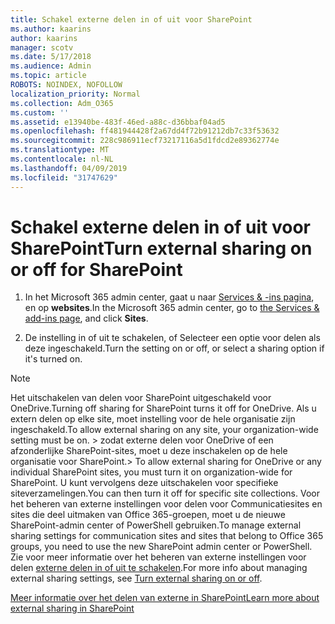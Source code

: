 ```yaml
---
title: Schakel externe delen in of uit voor SharePoint
ms.author: kaarins
author: kaarins
manager: scotv
ms.date: 5/17/2018
ms.audience: Admin
ms.topic: article
ROBOTS: NOINDEX, NOFOLLOW
localization_priority: Normal
ms.collection: Adm_O365
ms.custom: ''
ms.assetid: e13940be-483f-46ed-a88c-d36bbaf04ad5
ms.openlocfilehash: ff481944428f2a67dd4f72b91212db7c33f53632
ms.sourcegitcommit: 228c986911ecf73217116a5d1fdcd2e89362774e
ms.translationtype: MT
ms.contentlocale: nl-NL
ms.lasthandoff: 04/09/2019
ms.locfileid: "31747629"
---
```

# <a name="turn-external-sharing-on-or-off-for-sharepoint"></a><span data-ttu-id="e35d0-102">Schakel externe delen in of uit voor SharePoint</span><span class="sxs-lookup"><span data-stu-id="e35d0-102">Turn external sharing on or off for SharePoint</span></span>

1. <span data-ttu-id="e35d0-103">In het Microsoft 365 admin center, gaat u naar [Services &amp; -ins pagina](https://portal.office.com/adminportal/home#/Settings/ServicesAndAddIns), en op **websites**.</span><span class="sxs-lookup"><span data-stu-id="e35d0-103">In the Microsoft 365 admin center, go to [the Services &amp; add-ins page](https://portal.office.com/adminportal/home#/Settings/ServicesAndAddIns), and click **Sites**.</span></span>
    
2. <span data-ttu-id="e35d0-104">De instelling in of uit te schakelen, of Selecteer een optie voor delen als deze ingeschakeld.</span><span class="sxs-lookup"><span data-stu-id="e35d0-104">Turn the setting on or off, or select a sharing option if it's turned on.</span></span>
    
> [!NOTE]
> <span data-ttu-id="e35d0-105">Het uitschakelen van delen voor SharePoint uitgeschakeld voor OneDrive.</span><span class="sxs-lookup"><span data-stu-id="e35d0-105">Turning off sharing for SharePoint turns it off for OneDrive.</span></span> <span data-ttu-id="e35d0-106">Als u extern delen op elke site, moet instelling voor de hele organisatie zijn ingeschakeld.</span><span class="sxs-lookup"><span data-stu-id="e35d0-106">To allow external sharing on any site, your organization-wide setting must be on.</span></span> <span data-ttu-id="e35d0-107">> zodat externe delen voor OneDrive of een afzonderlijke SharePoint-sites, moet u deze inschakelen op de hele organisatie voor SharePoint.</span><span class="sxs-lookup"><span data-stu-id="e35d0-107">> To allow external sharing for OneDrive or any individual SharePoint sites, you must turn it on organization-wide for SharePoint.</span></span> <span data-ttu-id="e35d0-108">U kunt vervolgens deze uitschakelen voor specifieke siteverzamelingen.</span><span class="sxs-lookup"><span data-stu-id="e35d0-108">You can then turn it off for specific site collections.</span></span> <span data-ttu-id="e35d0-109">Voor het beheren van externe instellingen voor delen voor Communicatiesites en sites die deel uitmaken van Office 365-groepen, moet u de nieuwe SharePoint-admin center of PowerShell gebruiken.</span><span class="sxs-lookup"><span data-stu-id="e35d0-109">To manage external sharing settings for communication sites and sites that belong to Office 365 groups, you need to use the new SharePoint admin center or PowerShell.</span></span> <span data-ttu-id="e35d0-110">Zie voor meer informatie over het beheren van externe instellingen voor delen [externe delen in of uit te schakelen](https://go.microsoft.com/fwlink/?linkid=866426).</span><span class="sxs-lookup"><span data-stu-id="e35d0-110">For more info about managing external sharing settings, see [Turn external sharing on or off](https://go.microsoft.com/fwlink/?linkid=866426).</span></span> 
  
[<span data-ttu-id="e35d0-111">Meer informatie over het delen van externe in SharePoint</span><span class="sxs-lookup"><span data-stu-id="e35d0-111">Learn more about external sharing in SharePoint</span></span>](https://go.microsoft.com/fwlink/?linkid=734908)
  

